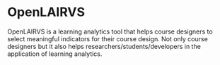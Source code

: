 # OpenLAIRVS

OpenLAIRVS is a learning analytics tool that helps course designers to select meaningful indicators for their course design. Not only course designers but it also helps researchers/students/developers in the application of learning analytics.
